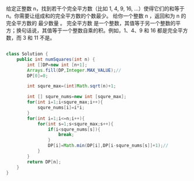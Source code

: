 给定正整数 n，找到若干个完全平方数（比如 1, 4, 9, 16, ...）使得它们的和等于 n。你需要让组成和的完全平方数的个数最少。
给你一个整数 n ，返回和为 n 的完全平方数的 最少数量 。
完全平方数 是一个整数，其值等于另一个整数的平方；换句话说，其值等于一个整数自乘的积。例如，1、4、9 和 16 都是完全平方数，而 3 和 11 不是。

```java

class Solution {
    public int numSquares(int n) {
        int []DP=new int [n+1];
        Arrays.fill(DP,Integer.MAX_VALUE);//
        DP[0]=0;

        int squre_max=(int)Math.sqrt(n)+1;

        int [] squre_nums=new int [squre_max];
        for(int i=1;i<squre_max;i++){
            squre_nums[i]=i*i;
        }
        for(int i=1;i<=n;i++){
            for(int s=1;s<squre_max;s++){
                if(i<squre_nums[s]){
                    break;
                }
                DP[i]=Math.min(DP[i],DP[i-squre_nums[s]]+1);//
            }
        }
        return DP[n];
    }
}
```
